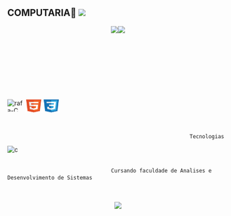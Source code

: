 ## COMPUTARIA🦄 <img src="https://media.giphy.com/media/WUlplcMpOCEmTGBtBW/giphy.gif" width="100">
<!-- anotacao-->

<div style="display: flex; justify-content: center; align-items: center;">
            <img height="150em"
                src="https://github-readme-stats.vercel.app/api?username=dionatas-thomaz&show_icons=true&theme=dracula&include_all_commits=true&count_private=true" />
            <img height="150em;  "
                src="https://github-readme-stats.vercel.app/api/top-langs/?username=dionatas-thomaz&layout=compact&langs_count=16&theme=dracula" />
</div>
<br>
<div style="display: flex;"><br/>
<img align="center" alt="rafa-C"height="28"width="40" src="https://cdn.jsdelivr.net/gh/devicons/devicon/icons/c/c-original.svg">
<img align="center" alt="Rafa-HTML" height="30" width="40" src="https://raw.githubusercontent.com/devicons/devicon/master/icons/html5/html5-original.svg">
<img align="center" alt="Rafa-CSS" height="30" width="40" src="https://raw.githubusercontent.com/devicons/devicon/master/icons/css3/css3-original.svg">
  
<!-- <img src="https://res.cloudinary.com/nico1711/image/upload/c_scale,h_30/v1598849661/css_jtfcoz.png" alt="css-logotipo-html">
<img src="https://res.cloudinary.com/nico1711/image/upload/c_scale,h_30/v1598850235/html_1_whl9rj.png" alt="logotipo-html"> -->
 </div></br/>
          
##
                                                              Tecnologias 
<div style="display: flex;"><br/>
<!--<img height="28"width="40" src="https://img.shields.io/badge/-Java-gray?style=flat-circle&logo=java"/>-->
<img align="center"alt="c"  src="https://img.shields.io/badge/C-00599C?style=for-the-badge&logo=c&logoColor=white"/>

</div></br/>


                                     Cursando faculdade de Analises e Desenvolvimento de Sistemas


<div align="center">                                            
<br><br>
<img src="https://raw.githubusercontent.com/innng/innng/master/assets/kyubey.gif" height="40" />
</div>
